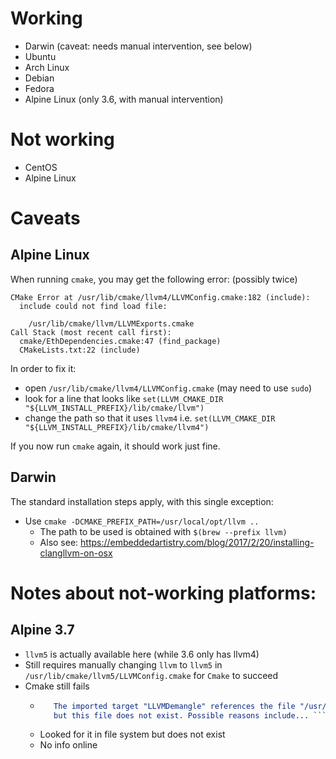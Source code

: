 # Working 

* Darwin (caveat: needs manual intervention, see below)
* Ubuntu
* Arch Linux
* Debian 
* Fedora
* Alpine Linux (only 3.6, with manual intervention)

# Not working 
* CentOS
* Alpine Linux

# Caveats

## Alpine Linux

When running `cmake`, you may get the following error: (possibly twice)

```
CMake Error at /usr/lib/cmake/llvm4/LLVMConfig.cmake:182 (include):
  include could not find load file:

    /usr/lib/cmake/llvm/LLVMExports.cmake
Call Stack (most recent call first):
  cmake/EthDependencies.cmake:47 (find_package)
  CMakeLists.txt:22 (include)
```

In order to fix it: 

* open `/usr/lib/cmake/llvm4/LLVMConfig.cmake` (may need to use `sudo`)
* look for a line that looks like `set(LLVM_CMAKE_DIR "${LLVM_INSTALL_PREFIX}/lib/cmake/llvm")`    
* change the path so that it uses `llvm4` i.e. `set(LLVM_CMAKE_DIR "${LLVM_INSTALL_PREFIX}/lib/cmake/llvm4")` 

If you now run `cmake` again, it should work just fine. 

## Darwin

The standard installation steps apply, with this single exception:

* Use `cmake -DCMAKE_PREFIX_PATH=/usr/local/opt/llvm ..`
    * The path to be used is obtained with `$(brew --prefix llvm)`
    * Also see: https://embeddedartistry.com/blog/2017/2/20/installing-clangllvm-on-osx

# Notes about not-working platforms:

## Alpine 3.7

* `llvm5` is actually available here (while 3.6 only has llvm4)
* Still requires manually changing `llvm` to `llvm5` in `/usr/lib/cmake/llvm5/LLVMConfig.cmake` for `Cmake` to succeed
* Cmake still fails  
    * ```CMake Error at /usr/lib/cmake/llvm5/LLVMExports.cmake:975 (message):
         The imported target "LLVMDemangle" references the file "/usr/lib/llvm5/lib/libLLVMDemangle.a"
         but this file does not exist. Possible reasons include... ``` (broken package etc.) 
    * Looked for it in file system but does not exist
    * No info online
